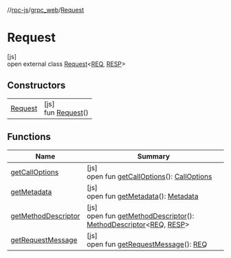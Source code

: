 //[rpc-js](../../../index.md)/[grpc_web](../index.md)/[Request](index.md)

# Request

[js]\
open external class [Request](index.md)&lt;[REQ](index.md), [RESP](index.md)&gt;

## Constructors

| | |
|---|---|
| [Request](-request.md) | [js]<br>fun [Request](-request.md)() |

## Functions

| Name | Summary |
|---|---|
| [getCallOptions](get-call-options.md) | [js]<br>open fun [getCallOptions](get-call-options.md)(): [CallOptions](../-call-options/index.md) |
| [getMetadata](get-metadata.md) | [js]<br>open fun [getMetadata](get-metadata.md)(): [Metadata](../-metadata/index.md) |
| [getMethodDescriptor](get-method-descriptor.md) | [js]<br>open fun [getMethodDescriptor](get-method-descriptor.md)(): [MethodDescriptor](../-method-descriptor/index.md)&lt;[REQ](index.md), [RESP](index.md)&gt; |
| [getRequestMessage](get-request-message.md) | [js]<br>open fun [getRequestMessage](get-request-message.md)(): [REQ](index.md) |
